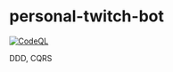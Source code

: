 # personal-twitch-bot
[![CodeQL](https://github.com/SertayKabuk/personal-twitch-bot/actions/workflows/codeql-analysis.yml/badge.svg)](https://github.com/SertayKabuk/personal-twitch-bot/actions/workflows/codeql-analysis.yml)

DDD, CQRS
